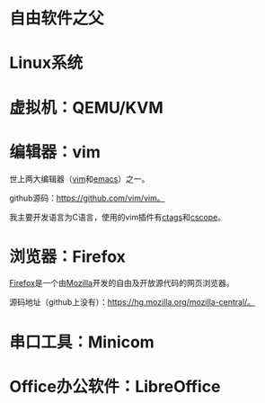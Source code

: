 # 自由软件之父

# Linux系统

# 虚拟机：QEMU/KVM

# 编辑器：vim

世上两大编辑器（[vim](https://www.vim.org/)和[emacs](http://www.gnu.org/software/emacs/)）之一。

github源码：https://github.com/vim/vim。

我主要开发语言为C语言，使用的vim插件有[ctags](http://ctags.sourceforge.net/)和[cscope](http://cscope.sourceforge.net/)。

# 浏览器：Firefox

[Firefox](https://www.mozilla.org/en-US/firefox/)是一个由[Mozilla](https://www.mozilla.org/en-US/)开发的自由及开放源代码的网页浏览器。

源码地址（github上没有）：https://hg.mozilla.org/mozilla-central/。

# 串口工具：Minicom

# Office办公软件：LibreOffice